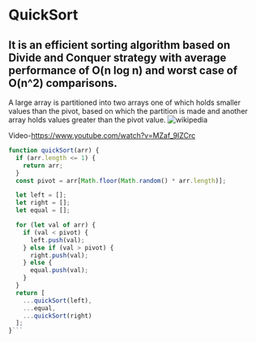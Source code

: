# QuickSort

## It is an efficient sorting algorithm based on Divide and Conquer strategy with average performance of O(n log n) and worst case of O(n^2) comparisons.

A large array is partitioned into two arrays one of which holds smaller values than the pivot, based on which the partition is made and another array holds values greater than the pivot value.
![wikipedia](https://en.wikipedia.org/wiki/File:Sorting_quicksort_anim.gif)

Video-https://www.youtube.com/watch?v=MZaf_9IZCrc

````javascript
function quickSort(arr) {
  if (arr.length <= 1) {
    return arr;
  }
  const pivot = arr[Math.floor(Math.random() * arr.length)];

  let left = [];
  let right = [];
  let equal = [];

  for (let val of arr) {
    if (val < pivot) {
      left.push(val);
    } else if (val > pivot) {
      right.push(val);
    } else {
      equal.push(val);
    }
  }
  return [
    ...quickSort(left),
    ...equal,
    ...quickSort(right)
  ];
}```
````

